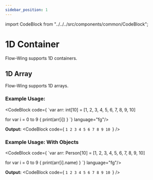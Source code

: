 ```yaml
---
sidebar_position: 1
---
```


import CodeBlock from "../../../src/components/common/CodeBlock";

# 1D Container

Flow-Wing supports 1D containers.

## 1D Array

Flow-Wing supports 1D arrays.

### Example Usage:

<CodeBlock code={
`var arr: int[10] = [1, 2, 3, 4, 5, 6, 7, 8, 9, 10]

for var i = 0 to 9 {
    print(arr[i])
}
`} language="fg"/>

**Output:**
<CodeBlock code={
`1 2 3 4 5 6 7 8 9 10
`} />


### Example Usage: With Objects

<CodeBlock code={
`var arr: Person[10] = [1, 2, 3, 4, 5, 6, 7, 8, 9, 10]

for var i = 0 to 9 {
    print(arr[i].name)
}
`} language="fg"/>

**Output:**
<CodeBlock code={
`1 2 3 4 5 6 7 8 9 10
`} />
